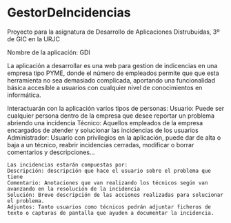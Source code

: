 # GestorDeIncidencias
Proyecto para la asignatura de Desarrollo de Aplicaciones Distrubuidas, 3º de GIC en la URJC

Nombre de la aplicación: GDI

La aplicación a desarrollar es una web para gestion de indicencias en una empresa tipo PYME, donde el número de empleados permite que que esta herramienta no sea demasiado complicada, aportando una funcionalidad básica accesible a usuarios con cualquier nivel de conocimientos en informática.

Interactuarán con la aplicación varios tipos de personas:
	Usuario: Puede ser cualquier persona dentro de la empresa que desee reportar un problema abriendo una incidencia
	Técnico: Aquellos empleados de la empresa encargados de atender y solucionar las incidencias de los usuarios
	Administrador: Usuario con privilegios en la aplicación, puede dar de alta o baja a un técnico, reabrir incidencias cerradas, modificar o borrar comentarios y descripciones...
	
	Las incidencias estarán compuestas por:
	Descripción: descripción que hace el usuario sobre el problema que tiene
	Comentario: Anotaciones que van realizando los técnicos según van avanzando en la resolución de la incidencia
	Solución: Breve descripción de las acciones realizadas para solucionar el problema.
	Adjuntos: Tanto usuarios como técnicos podrán adjuntar ficheros de texto o capturas de pantalla que ayuden a documentar la incidencia.
